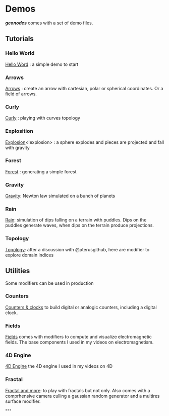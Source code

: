 # Demos

***geonodes*** comes with a set of demo files.

## Tutorials

### Hello World

[Hello Word](doc/helloworld.md) : a simple demo to start

### Arrows

[Arrows](doc/arrows.md) : create an arrow with cartesian, polar or spherical coordinates. Or a field of arrows.

### Curly

[Curly](doc/curly.md) : playing with curves topology

### Explosition

[Explosion](doc/explosion.md)<!explosion> : a sphere explodes and pieces are projected and fall with gravity

### Forest

[Forest](doc/forest.md) : generating a simple forest

### Gravity

[Gravity](doc/gravity.md): Newton law simulated on a bunch of planets

### Rain

[Rain](doc/rain.md): simulation of dips falling on a terrain with puddles. Dips on the puddles generate waves,
when dips on the terrain produce projections.

### Topology

[Topology](doc/topology.md): after a discussion  with @pterusgithub, here are modifier to explore domain indices


## Utilities

Some modifiers can be used in production

### Counters

[Counters & clocks](doc/counters.md) to build digital or analogic counters, including a digital clock.

### Fields

[Fields](doc/fields.md) comes with modifiers to compute and visualize electromagnetic fields. The base
components I used in my videos on electromagnetism.


### 4D Engine

[4D Engine](doc/fourd.md) the 4D engine I used in my videos on 4D

### Fractal

[Fractal and more](doc/fractal.md): to play with fractals but not only. Also comes with a comprhensive camera culling
a gaussian random generator and a multires surface modifier.











"""
